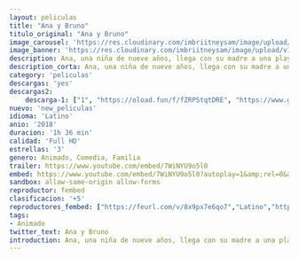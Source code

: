 ```yaml
---
layout: peliculas
title: "Ana y Bruno"
titulo_original: "Ana y Bruno"
image_carousel: 'https://res.cloudinary.com/imbriitneysam/image/upload/v1545102447/bruno-poster-min.jpg'
image_banner: 'https://res.cloudinary.com/imbriitneysam/image/upload/v1545102447/ana-banner-min.jpg'
description: Ana, una niña de nueve años, llega con su madre a una playa aislada con la intención de descansar y conocer el mar. Allí, descubre que están bajo una terrible amenaza, por lo tanto, está obligada a buscar ayuda con su padre para salvar a su madre.
description_corta: Ana, una niña de nueve años, llega con su madre a una playa aislada con la intención de descansar y conocer el mar. Allí, descubre que están bajo una terrible amenaza, por lo tanto, está obligada a buscar ayuda con su padre para salvar a su madre.
category: 'peliculas'
descargas: 'yes'
descargas2:
    descarga-1: ["1", "https://oload.fun/f/fZRPStqtDRE", "https://www.google.com/s2/favicons?domain=openload.co","OpenLoad","https://res.cloudinary.com/imbriitneysam/image/upload/v1541473684/mexico.png", "Latino", "Full HD"]
nuevo: 'new_peliculas'
idioma: 'Latino'
anio: '2018'
duracion: '1h 36 min'
calidad: 'Full HD'
estrellas: '3'
genero: Animado, Comedia, Familia
trailer: https://www.youtube.com/embed/7WiNYU9o5l0
embed: https://www.youtube.com/embed/7WiNYU9o5l0?autoplay=1&amp;rel=0&amp;hd=1&border=0&wmode=opaque&enablejsapi=1&modestbranding=1&controls=1&showinfo=0
sandbox: allow-same-origin allow-forms
reproductor: fembed
clasificacion: '+5'
reproductores_fembed: ["https://feurl.com/v/8x9px7e6qo7","Latino","https://femax20.com/v/8xvp658-4q9","Latino"]
tags:
- Animado
twitter_text: Ana y Bruno
introduction: Ana, una niña de nueve años, llega con su madre a una playa aislada con la intención de descansar y conocer el mar. Allí, descubre que están bajo una terrible amenaza, por lo tanto, está obligada a buscar ayuda con su padre para salvar a su madre.
---
```












